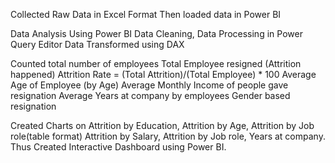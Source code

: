 Collected Raw Data in Excel Format
Then loaded data in Power BI

Data Analysis Using Power BI
Data Cleaning, Data Processing in Power Query Editor
Data Transformed using DAX

Counted total number of employees
Total Employee resigned (Attrition happened)
Attrition Rate = (Total Attrition)/(Total Employee) * 100
Average Age of Employee (by Age)
Average Monthly Income of people gave resignation
Average Years at company by employees
Gender based resignation

Created Charts on Attrition by Education, Attrition by Age, Attrition by Job role(table format) Attrition by Salary, Attrition by Job role, Years at company.
Thus Created Interactive Dashboard using Power BI.
